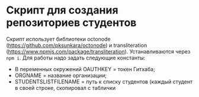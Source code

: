 # Скрипт для создания репозиториев студентов

Скрипт использует библиотеки octonode (https://github.com/pksunkara/octonode) и transliteration (https://www.npmjs.com/package/transliteration). Устанавливаются через `npm i`.
Для работы надо задать следующие константы:
* В переменных окружений OAUTHKEY = токен Гитхаба;
* ORGNAME = название организации;
* STUDENTSLISTFILENAME = путь к списку студентов (каждый студент в своей строке, скопировал с таблички

